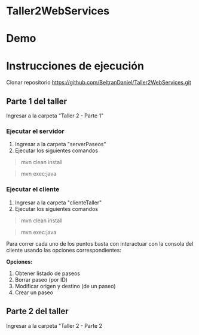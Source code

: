 # Taller2WebServices

# Demo

# Instrucciones de ejecución
Clonar repositorio https://github.com/BeltranDaniel/Taller2WebServices.git
## Parte 1 del taller
Ingresar a la carpeta "Taller 2 - Parte 1"
### Ejecutar el servidor 
1. Ingresar a la carpeta "serverPaseos"
2. Ejecutar los siguientes comandos 
> mvn clean install

> mvn exec:java
### Ejecutar el cliente 
1. Ingresar a la carpeta "clienteTaller"
2. Ejecutar los siguientes comandos 
> mvn clean install

> mvn exec:java

Para correr cada uno de los puntos basta con interactuar con la consola del cliente usando las opciones correspondientes:

**Opciones:**
1. Obtener listado de paseos
2. Borrar paseo (por ID)
3. Modificar origen y destino (de un paseo)
4. Crear un paseo

## Parte 2 del taller
Ingresar a la carpeta "Taller 2 - Parte 2


